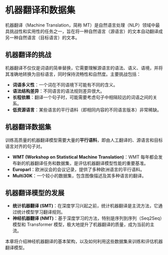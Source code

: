 # 机器翻译和数据集

机器翻译（Machine Translation，简称 MT）是自然语言处理（NLP）领域中最具挑战性和实用性的任务之一，旨在将一种自然语言（源语言）的文本自动翻译成另一种自然语言（目标语言）的文本。

## 机器翻译的挑战

机器翻译不仅仅是词语的简单替换，它需要理解源语言的语法、语义、语境，并将其准确地转换为目标语言，同时保持流畅性和自然度。主要挑战包括：
- **词语多义性**：一个词在不同语境下可能有不同的含义。
- **语法结构差异**：不同语言的语法规则差异很大。
- **长程依赖**：翻译一个句子时，可能需要考虑句子中相隔较远的词语之间的关系。
- **低资源语言**：某些语言的平行语料（即相同内容的不同语言版本）非常稀缺。

## 机器翻译数据集

训练高质量的机器翻译模型需要大量的**平行语料**，即由人工翻译的、源语言和目标语言对齐的句子对。

- **WMT (Workshop on Statistical Machine Translation)**：WMT 每年都会发布新的机器翻译任务和数据集，是评估机器翻译模型性能的重要基准。
- **Europarl**：欧洲议会的会议记录，提供了多种欧洲语言的平行语料。
- **Multi30K**：一个较小的数据集，包含图像描述及其多种语言的翻译。

## 机器翻译模型的发展

- **统计机器翻译 (SMT)**：在深度学习兴起之前，统计机器翻译是主流方法，它通过统计模型学习翻译规则。
- **神经机器翻译 (NMT)**：基于深度学习的方法，特别是序列到序列（Seq2Seq）模型和 Transformer 模型，极大地提升了机器翻译的质量，成为当前的主流。

本章将介绍神经机器翻译的基本架构，以及如何利用这些数据集来训练和评估机器翻译模型。
